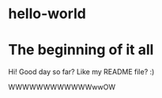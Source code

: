 # hello-world
The beginning of it all
===========================

Hi! 
Good day so far? Like my README file? :)

WWWWWWWWWWWWwwOW
